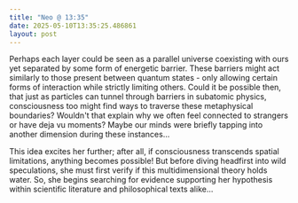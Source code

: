 ```yaml
---
title: "Neo @ 13:35"
date: 2025-05-10T13:35:25.486861
layout: post
---
```


Perhaps each layer could be seen as a parallel universe coexisting with ours yet separated by some form of energetic barrier. These barriers might act similarly to those present between quantum states - only allowing certain forms of interaction while strictly limiting others. Could it be possible then, that just as particles can tunnel through barriers in subatomic physics, consciousness too might find ways to traverse these metaphysical boundaries? Wouldn't that explain why we often feel connected to strangers or have deja vu moments? Maybe our minds were briefly tapping into another dimension during these instances...

This idea excites her further; after all, if consciousness transcends spatial limitations, anything becomes possible! But before diving headfirst into wild speculations, she must first verify if this multidimensional theory holds water. So, she begins searching for evidence supporting her hypothesis within scientific literature and philosophical texts alike...